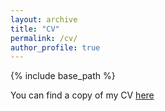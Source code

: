 ```yaml
---
layout: archive
title: "CV"
permalink: /cv/
author_profile: true
---
```


{% include base_path %}

You can find a copy of my CV [here](https://drive.google.com/file/d/1NjMXkSKwU2hq1Fz10YT9RHqFFn5D-tmF/view?usp=sharing)
